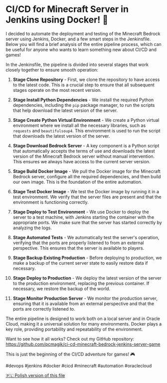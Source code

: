 # CI/CD for Minecraft Server in Jenkins using Docker! 🚀

I decided to automate the deployment and testing of the Minecraft Bedrock server using Jenkins, Docker, and a few smart steps in the Jenkinsfile. Below you will find a brief analysis of the entire pipeline process, which can be useful for anyone who wants to learn something new about CI/CD and games!

In the Jenkinsfile, the pipeline is divided into several stages that work closely together to ensure smooth operation:

1. **Stage Clone Repository** - First, we clone the repository to have access to the latest code. This is a crucial step to ensure that all subsequent stages operate on the most recent version.

2. **Stage Install Python Dependencies** - We install the required Python dependencies, including the `pip` package manager, to run the scripts that help download the latest version of the server.

3. **Stage Create Python Virtual Environment** - We create a Python virtual environment where we install all the necessary libraries, such as `requests` and `beautifulsoup4`. This environment is used to run the script that downloads the latest version of the server.

4. **Stage Download Bedrock Server** - A key component is a Python script that automatically accepts the terms of use and downloads the latest version of the Minecraft Bedrock server without manual intervention. This ensures we always have access to the current server version.

5. **Stage Build Docker Image** - We pull the Docker image for the Minecraft Bedrock server, configure all the required dependencies, and then build our own image. This is the foundation of the entire automation.

6. **Stage Test Docker Image** - We test the Docker image by running it in a test environment. We verify that the server files are present and that the environment is functioning correctly.

7. **Stage Deploy to Test Environment** - We use Docker to deploy the server to a test machine, with Jenkins starting the container with the appropriate ports. We make sure that the server has started correctly by analyzing the logs.

8. **Stage Automated Tests** - We automatically test the server's operation, verifying that the ports are properly listened to from an external perspective. This ensures that the server is available to players.

9. **Stage Backup Existing Production** - Before deploying to production, we make a backup of the current server state to easily restore data if necessary.

10. **Stage Deploy to Production** - We deploy the latest version of the server to the production environment, replacing the previous container. If necessary, we restore the backup of the world.

11. **Stage Monitor Production Server** - We monitor the production server, ensuring that it is available from an external perspective and that the ports are correctly listened to.

The entire pipeline is designed to work both on a local server and in Oracle Cloud, making it a universal solution for many environments. Docker plays a key role, providing portability and repeatability of the environment.

Want to see how it all works? Check out my GitHub repository:
https://github.com/pcmagik/ci-cd-minecraft-bedrock-jenkins-server-game

This is just the beginning of the CI/CD adventure for games! 🎮

#devops #jenkins #docker #cicd #minecraft #automation #oraclecloud

[🇵🇱 Polish version of this file](README_PL.md)